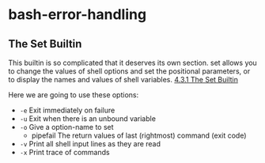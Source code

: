 # bash-error-handling

## The Set Builtin

This builtin is so complicated that it deserves its own section. set allows you to change the values of shell options and set the positional parameters, or to display the names and values of shell variables. [4.3.1 The Set Builtin](https://www.gnu.org/software/bash/manual/bash.html#The-Set-Builtin)

Here we are going to use these options:
 - `-e` Exit immediately on failure
 - `-u` Exit when there is an unbound variable
 - `-o` Give a option-name to set
   - pipefail The return values of last (rightmost) command (exit code)
 - `-v` Print all shell input lines as they are read
 - `-x` Print trace of commands


